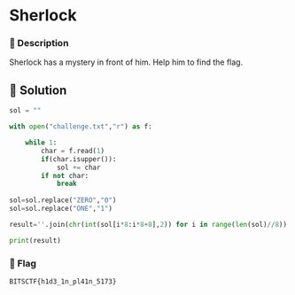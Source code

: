 # Sherlock
### 📄 Description
Sherlock has a mystery in front of him. Help him to find the flag.

## 🔑 Solution
```python
sol = ""

with open("challenge.txt","r") as f:

    while 1:
        char = f.read(1)
        if(char.isupper()):
            sol += char
        if not char:
            break
    
sol=sol.replace("ZERO","0")
sol=sol.replace("ONE","1")

result=''.join(chr(int(sol[i*8:i*8+8],2)) for i in range(len(sol)//8))

print(result)
```

### 🚩 Flag
```plain
BITSCTF{h1d3_1n_pl41n_5173}
```